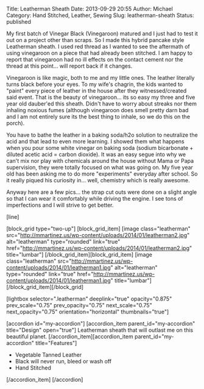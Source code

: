 Title: Leatherman Sheath
Date: 2013-09-29 20:55
Author: Michael
Category: Hand Stitched, Leather, Sewing
Slug: leatherman-sheath
Status: published

My first batch of Vinegar Black (Vinegaroon) matured and I just had to
test it out on a project other than scraps. So I made this hybrid
pancake style Leatherman sheath. I used red thread as I wanted to see
the aftermath of using vinegaroon on a piece that had already been
stitched. I am happy to report that vinegaroon had no ill effects on the
contact cement nor the thread at this point... will report back if it
changes.

Vinegaroon is like magic, both to me and my little ones. The leather
literally turns black before your eyes. To my wife's chagrin, the kids
wanted to "paint" every piece of leather in the house after they
witnessed/created said event. That is the beauty of vinegaroon... its so
easy my three and five year old dauber'ed this sheath. Didn't have to
worry about streaks nor them inhaling noxious fumes (although vinegaroon
does smell pretty darn bad and I am not entirely sure its the best thing
to inhale, so we do this on the porch).

You have to bathe the leather in a baking soda/h2o solution to
neutralize the acid and that lead to even more learning. I showed them
what happens when you pour some white vinegar on baking soda (sodium
bicarbonate + diluted acetic acid = carbon dioxide). It was an easy
segue into why we can't mix nor play with chemicals around the house
without Mama or Papa supervision, they were totally focused on what was
going on. My five year old has been asking me to do more "experiments"
everyday after school. So it really piqued his curiosity in... well,
chemistry which is really awesome.

Anyway here are a few pics... the strap cut outs were done on a slight
angle so that I can wear it comfortably while driving the engine. I see
tons of imperfections and I will strive to get better.

\[line\]

\[block\_grid type="two-up"\] \[block\_grid\_item\] \[image
class="leatherman"
src="http://mmartinez.us/wp-content/uploads/2014/01/leatherman2.jpg"
alt="leatherman" type="rounded" link="true"
href="http://mmartinez.us/wp-content/uploads/2014/01/leatherman2.jpg"
title="lumbar"\] \[/block\_grid\_item\]\[block\_grid\_item\] \[image
class="leatherman"
src="http://mmartinez.us/wp-content/uploads/2014/01/leatherman1.jpg"
alt="leatherman" type="rounded" link="true"
href="http://mmartinez.us/wp-content/uploads/2014/01/leatherman1.jpg"
title="lumbar"\] \[/block\_grid\_item\]\[/block\_grid\]

\[lightbox selector=".leatherman" deeplink="true" opacity="0.875"
prev\_scale="0.75" prev\_opacity="0.75" next\_scale="0.75"
next\_opacity="0.75" orientation="horizontal" thumbnails="true"\]

\[accordion id="my-accordion"\] \[accordion\_item
parent\_id="my-accordion" title="Design" open="true"\] Leatherman sheath
that will outlast me on this beautiful planet.
\[/accordion\_item\]\[accordion\_item parent\_id="my-accordion"
title="Features"\]

-   Vegetable Tanned Leather
-   Black will never run, bleed or wash off
-   Hand Stitched

\[/accordion\_item\] \[/accordion\]
